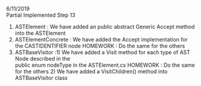 6/11/2019  
Partial Implemented Step 13
1) ASTElement 			: We have added an public abstract Generic Accept method into the ASTElement
2) ASTElementConcrete 	: We have added the Accept implementation for the CASTIDENTIFIER node
							HOMEWORK : Do the same for the others
3) ASTBaseVisitor 		:1) We have added a Visit<Type> method for each type of AST Node described in the	
							public enum nodeType in the ASTElement.cs
							HOMEWORK : Do the same for the others
						 2) We have added a VisitChildren() method into  ASTBaseVisitor class

